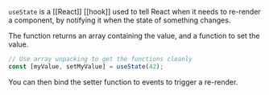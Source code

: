 `useState` is a [[React]] [[hook]] used to tell React when it needs to re-render a component, by notifying it when the state of something changes.

The function returns an array containing the value, and a function to set the value.

```jsx
// Use array unpacking to get the functions cleanly
const [myValue, setMyValue] = useState(42);
```

You can then bind the setter function to events to trigger a re-render.